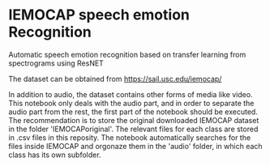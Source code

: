 # IEMOCAP speech emotion Recognition

Automatic speech emotion recognition based on transfer learning from spectrograms using ResNET 

The dataset can be obtained from https://sail.usc.edu/iemocap/

In addition to audio, the dataset contains other forms of media like video. This notebook only deals with the audio part, and in order to separate the audio part from the rest, the first part of the notebook should be executed. The recommendation is to store the original downloaded IEMOCAP dataset in the folder 'IEMOCAPoriginal'. The relevant files for each class are stored in .csv files in this reposity. The notebook automatically searches for the files inside IEMOCAP and orgonaze them in the 'audio' folder, in which each class has its own subfolder.

